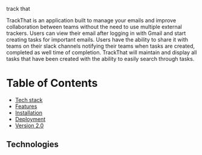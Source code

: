 track that

TrackThat is an application built to manage your emails and improve collaboration between teams without the need to use multiple external trackers. Users can view their email after logging in with Gmail and start creating tasks for important emails. Users have the ability to share it with teams on their slack channels notifying their teams when tasks are created, completed as well time of completion. TrackThat will maintain and display all tasks that have been created with the ability to easily search through tasks. 


# Table of Contents
* [Tech stack](#technologies)
* [Features](#features)
* [Installation](#install)
* [Deployment](#deployment)
* [Version 2.0](#future)

## <a name="technologies"></a>Technologies

